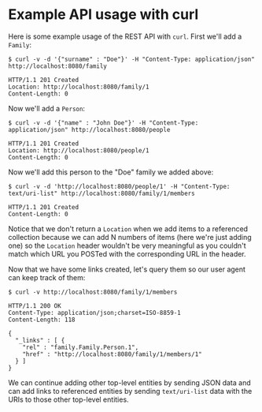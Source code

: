 # Example API usage with curl

Here is some example usage of the REST API with `curl`. First we'll add a `Family`:

    $ curl -v -d '{"surname" : "Doe"}' -H "Content-Type: application/json" http://localhost:8080/family

    HTTP/1.1 201 Created
    Location: http://localhost:8080/family/1
    Content-Length: 0

Now we'll add a `Person`:

    $ curl -v -d '{"name" : "John Doe"}' -H "Content-Type: application/json" http://localhost:8080/people

    HTTP/1.1 201 Created
    Location: http://localhost:8080/people/1
    Content-Length: 0

Now we'll add this person to the "Doe" family we added above:

    $ curl -v -d 'http://localhost:8080/people/1' -H "Content-Type: text/uri-list" http://localhost:8080/family/1/members

    HTTP/1.1 201 Created
    Content-Length: 0

Notice that we don't return a `Location` when we add items to a referenced collection because we can add N numbers of items (here we're just adding one) so the `Location` header wouldn't be very meaningful as you couldn't match which URL you POSTed with the corresponding URL in the header.

Now that we have some links created, let's query them so our user agent can keep track of them:

    $ curl -v http://localhost:8080/family/1/members

    HTTP/1.1 200 OK
    Content-Type: application/json;charset=ISO-8859-1
    Content-Length: 118

    {
      "_links" : [ {
        "rel" : "family.Family.Person.1",
        "href" : "http://localhost:8080/family/1/members/1"
      } ]
    }

We can continue adding other top-level entities by sending JSON data and can add links to referenced entities by sending `text/uri-list` data with the URIs to those other top-level entities.
